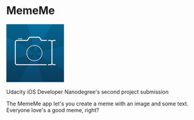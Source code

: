 # MemeMe
![AppIcon](https://github.com/JeffESchmitz/MemeMe/blob/master/MemeMe/Assets.xcassets/AppIcon.appiconset/Icon-76%402x.png)

Udacity iOS Developer Nanodegree's second project submission

The MemeMe app let's you create a meme with an image and some text. Everyone love's a good meme, right?
